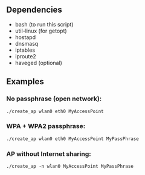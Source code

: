 ## Dependencies

* bash (to run this script)
* util-linux (for getopt)
* hostapd
* dnsmasq
* iptables
* iproute2
* haveged (optional)

## Examples

### No passphrase (open network):

    ./create_ap wlan0 eth0 MyAccessPoint

### WPA + WPA2 passphrase:

    ./create_ap wlan0 eth0 MyAccessPoint MyPassPhrase

### AP without Internet sharing:

    ./create_ap -n wlan0 MyAccessPoint MyPassPhrase

